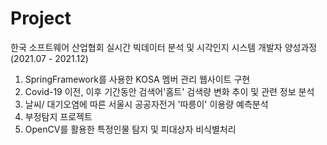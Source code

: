 # Project
한국 소프트웨어 산업협회 실시간 빅데이터 분석 및 시각인지 시스템 개발자 양성과정 (2021.07 - 2021.12)
1. SpringFramework를 사용한 KOSA 멤버 관리 웹사이트 구현
2. Covid-19 이전, 이후 기간동안 검색어'홈트' 검색량 변화 추이 및 관련 정보 분석
3. 날씨/ 대기오염에 따른 서울시 공공자전거 '따릉이' 이용량 예측분석
4. 부정탐지 프로젝트
5. OpenCV를 활용한 특정인물 탐지 및 피대상자 비식별처리
